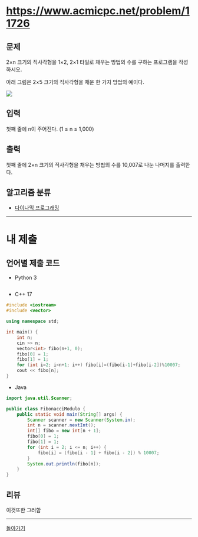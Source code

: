 # https://www.acmicpc.net/problem/11726

## 문제

2×n 크기의 직사각형을 1×2, 2×1 타일로 채우는 방법의 수를 구하는 프로그램을 작성하시오.

아래 그림은 2×5 크기의 직사각형을 채운 한 가지 방법의 예이다.

![](https://onlinejudgeimages.s3-ap-northeast-1.amazonaws.com/problem/11726/1.png)

## 입력

첫째 줄에 n이 주어진다. (1 ≤ n ≤ 1,000)

## 출력

첫째 줄에 2×n 크기의 직사각형을 채우는 방법의 수를 10,007로 나눈 나머지를 출력한다.

## 알고리즘 분류

- [다이나믹 프로그래밍](https://www.acmicpc.net/problem/tag/25)

---
# 내 제출

## 언어별 제출 코드

- Python 3
``` python

```

- C++ 17
``` c++
#include <iostream>
#include <vector>

using namespace std;

int main() {
    int n;
    cin >> n;
    vector<int> fibo(n+1, 0);
    fibo[0] = 1;
    fibo[1] = 1;
    for (int i=2; i<n+1; i++) fibo[i]=(fibo[i-1]+fibo[i-2])%10007;
    cout << fibo[n];
}
```

- Java
``` java
import java.util.Scanner;

public class FibonacciModulo {
    public static void main(String[] args) {
        Scanner scanner = new Scanner(System.in);
        int n = scanner.nextInt();
        int[] fibo = new int[n + 1];
        fibo[0] = 1;
        fibo[1] = 1;
        for (int i = 2; i <= n; i++) {
            fibo[i] = (fibo[i - 1] + fibo[i - 2]) % 10007;
        }
        System.out.println(fibo[n]);
    }
}

```

## 리뷰

이것또한 그러함


---
[돌아가기](../SSAFY_11th_study.md)